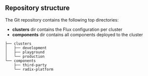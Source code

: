 ## Repository structure

The Git repository contains the following top directories:

- **clusters** dir contains the Flux configuration per cluster
- **components** dir contains all components deployed to the cluster

```
├── clusters
│   ├── development
│   ├── playground 
│   └── production
└── components
    ├── third-party
    └── radix-platform
```